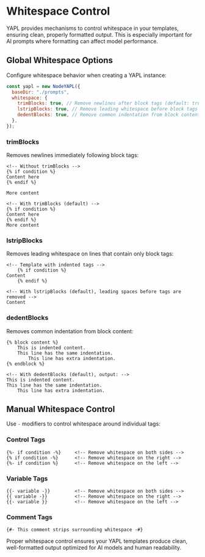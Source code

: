 # Whitespace Control

YAPL provides mechanisms to control whitespace in your templates, ensuring clean, properly formatted output. This is especially important for AI prompts where formatting can affect model performance.

## Global Whitespace Options

Configure whitespace behavior when creating a YAPL instance:

```javascript
const yapl = new NodeYAPL({
  baseDir: "./prompts",
  whitespace: {
    trimBlocks: true, // Remove newlines after block tags (default: true)
    lstripBlocks: true, // Remove leading whitespace before block tags (default: true)
    dedentBlocks: true, // Remove common indentation from block content (default: true)
  },
});
```

### trimBlocks

Removes newlines immediately following block tags:

```yapl
<!-- Without trimBlocks -->
{% if condition %}
Content here
{% endif %}

More content

<!-- With trimBlocks (default) -->
{% if condition %}
Content here
{% endif %}
More content
```

### lstripBlocks

Removes leading whitespace on lines that contain only block tags:

```yapl
<!-- Template with indented tags -->
    {% if condition %}
Content
    {% endif %}

<!-- With lstripBlocks (default), leading spaces before tags are removed -->
Content
```

### dedentBlocks

Removes common indentation from block content:

```yapl
{% block content %}
    This is indented content.
    This line has the same indentation.
        This line has extra indentation.
{% endblock %}

<!-- With dedentBlocks (default), output: -->
This is indented content.
This line has the same indentation.
    This line has extra indentation.
```

## Manual Whitespace Control

Use `-` modifiers to control whitespace around individual tags:

### Control Tags

```yapl
{%- if condition -%}     <!-- Remove whitespace on both sides -->
{% if condition -%}      <!-- Remove whitespace on the right -->
{%- if condition %}      <!-- Remove whitespace on the left -->
```

### Variable Tags

```yapl
{{- variable -}}         <!-- Remove whitespace on both sides -->
{{ variable -}}          <!-- Remove whitespace on the right -->
{{- variable }}          <!-- Remove whitespace on the left -->
```

### Comment Tags

```yapl
{#- This comment strips surrounding whitespace -#}
```

Proper whitespace control ensures your YAPL templates produce clean, well-formatted output optimized for AI models and human readability.
